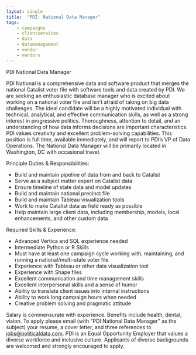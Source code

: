 ```yaml
---
layout: single
title:  "PDI: National Data Manager"
tags: 
    - campaigns
    - clientservices
    - data
    - datamanagement
    - vendor
    - vendors
---
```


PDI National Data Manager 

PDI National is a comprehensive data and software product that merges the national Catalist voter file with software tools and data created by PDI. We are seeking an enthusiastic database manager who is excited about working on a national voter file and isn’t afraid of taking on big data challenges. 
The ideal candidate will be a highly motivated individual with technical, analytical, and effective communication skills, as well as a strong interest in progressive politics. Thoroughness, attention to detail, and an understanding of how data informs decisions are important characteristics. PDI values creativity and excellent problem-solving capabilities. 
This position is full time, available immediately, and will report to PDI’s VP of Data Operations. The National Data Manager will be primarily located in Washington, DC with occasional travel. 

Principle Duties & Responsibilities: 
* Build and maintain pipeline of data from and back to Catalist 
* Serve as a subject matter expert on Catalist data 
* Ensure timeline of state data and model updates 
* Build and maintain national precinct file 
* Build and maintain Tableau visualization tools 
* Work to make Catalist data as field ready as possible 
* Help maintain large client data, including membership, models, local enhancements, and other custom data 

Required Skills & Experience: 
* Advanced Vertica and SQL experience needed 
* Intermediate Python or R Skills 
* Must have at least one campaign cycle working with, maintaining, and running a national/multi-state voter file 
* Experience with Tableau or other data visualization tool 
* Experience with Shape files 
* Excellent communication and time management skills 
* Excellent interpersonal skills and a sense of humor 
* Ability to translate client issues into internal instructions 
* Ability to work long campaign hours when needed 
* Creative problem solving and pragmatic attitude 

Salary is commensurate with experience. Benefits include health, dental, vision. To apply please email (with “PDI National Data Manager” as the subject) your resume, a cover letter, and three references to jobs@politicaldata.com. 
PDI is an Equal Opportunity Employer that values a diverse workforce and inclusive culture. Applicants of diverse backgrounds are welcomed and strongly encouraged to apply. 
